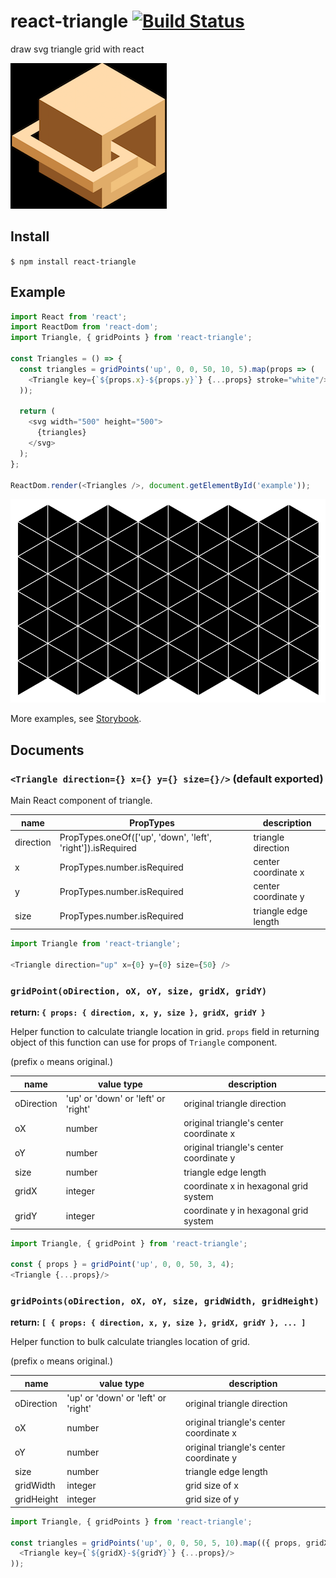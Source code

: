 # react-triangle [![Build Status](https://travis-ci.org/airtoxin/react-triangle.svg?branch=master)](https://travis-ci.org/airtoxin/react-triangle)
draw svg triangle grid with react

![img/screen.png](img/screen.png)

## Install

`$ npm install react-triangle`

## Example

```javascript
import React from 'react';
import ReactDom from 'react-dom';
import Triangle, { gridPoints } from 'react-triangle';

const Triangles = () => {
  const triangles = gridPoints('up', 0, 0, 50, 10, 5).map(props => (
    <Triangle key={`${props.x}-${props.y}`} {...props} stroke="white"/>
  ));

  return (
    <svg width="500" height="500">
      {triangles}
    </svg>
  );
};

ReactDom.render(<Triangles />, document.getElementById('example'));
```

![img/usagetriangles.png](img/usagetriangles.png)

More examples, see [Storybook](https://airtoxin.github.io/react-triangle).

## Documents

### `<Triangle direction={} x={} y={} size={}/>` (default exported)

Main React component of triangle.

| name      | PropTypes                                                   | description          |
|-----------|-------------------------------------------------------------|----------------------|
| direction | PropTypes.oneOf(['up', 'down', 'left', 'right']).isRequired | triangle direction   |
| x         | PropTypes.number.isRequired                                 | center coordinate x  |
| y         | PropTypes.number.isRequired                                 | center coordinate y  |
| size      | PropTypes.number.isRequired                                 | triangle edge length |

```js
import Triangle from 'react-triangle';

<Triangle direction="up" x={0} y={0} size={50} />
```

### `gridPoint(oDirection, oX, oY, size, gridX, gridY)`

__return: `{ props: { direction, x, y, size }, gridX, gridY }`__

Helper function to calculate triangle location in grid.
`props` field in returning object of this function can use for props of `Triangle` component.

(prefix `o` means original.)

| name       | value type                          | description                              |
|------------|-------------------------------------|------------------------------------------|
| oDirection | 'up' or 'down' or 'left' or 'right' | original triangle direction              |
| oX         | number                              | original triangle's center coordinate x  |
| oY         | number                              | original triangle's center coordinate y  |
| size       | number                              | triangle edge length                     |
| gridX      | integer                             | coordinate x in hexagonal grid system    |
| gridY      | integer                             | coordinate y in hexagonal grid system    |

```js
import Triangle, { gridPoint } from 'react-triangle';

const { props } = gridPoint('up', 0, 0, 50, 3, 4);
<Triangle {...props}/>
```

### `gridPoints(oDirection, oX, oY, size, gridWidth, gridHeight)`

__return: `[ { props: { direction, x, y, size }, gridX, gridY }, ... ]`__

Helper function to bulk calculate triangles location of grid.

(prefix `o` means original.)

| name       | value type                          | description                              |
|------------|-------------------------------------|------------------------------------------|
| oDirection | 'up' or 'down' or 'left' or 'right' | original triangle direction              |
| oX         | number                              | original triangle's center coordinate x  |
| oY         | number                              | original triangle's center coordinate y  |
| size       | number                              | triangle edge length                     |
| gridWidth  | integer                             | grid size of x                           |
| gridHeight | integer                             | grid size of y                           |

```js
import Triangle, { gridPoints } from 'react-triangle';

const triangles = gridPoints('up', 0, 0, 50, 5, 10).map(({ props, gridX, gridY }) => (
  <Triangle key={`${gridX}-${gridY}`} {...props}/>
));
```
